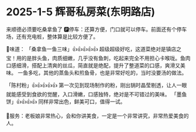 # 2025-1-5 辉哥私房菜(东明路店)
来顺德必须要吃桑拿鱼了
🅿停车：还算方便，门口就可以停车。前面还有个停车场，还有充电桩，整体算是比较方便了。

👅味道： 
「桑拿鱼一鱼三味」👍👍👍👍👍 超级超级好吃，这道菜绝对是镇店之宝！用的是胖头鱼，肉质细嫩，几乎没有鱼刺，吃起来完全不用担心卡喉咙。鱼肉口感细滑，搭配上清爽的丝瓜，简直就是绝配，提升了整道菜的口感，爽滑又美味。
一鱼多吃，其他的蒸鱼头和煎鱼骨，也是非常好吃的，当时没要汤的做法。

「陈村粉」👍👍👍👍👍 第一次见到现场制作的粉，刚出锅时晶莹剔透，让人一眼就能感受到食欲的觉醒，入口滑嫩，口感独特，绝对是不可错过的美味。
「墨鱼饼」👍👍👍👍 同样非常出色，鲜美可口，值得一试。

👧服务：老板娘非常热心，会和你讲美食，一定是一个非常讲究，非常热爱美食的人。